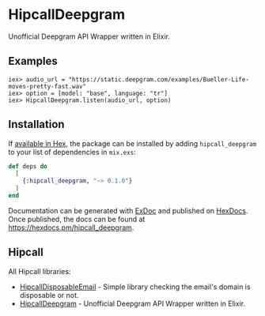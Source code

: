 # HipcallDeepgram

Unofficial Deepgram API Wrapper written in Elixir.

## Examples

    iex> audio_url = "https://static.deepgram.com/examples/Bueller-Life-moves-pretty-fast.wav"
    iex> option = [model: "base", language: "tr"]
    iex> HipcallDeepgram.listen(audio_url, option)

## Installation

If [available in Hex](https://hex.pm/docs/publish), the package can be installed
by adding `hipcall_deepgram` to your list of dependencies in `mix.exs`:

```elixir
def deps do
  [
    {:hipcall_deepgram, "~> 0.1.0"}
  ]
end
```

Documentation can be generated with [ExDoc](https://github.com/elixir-lang/ex_doc)
and published on [HexDocs](https://hexdocs.pm). Once published, the docs can
be found at <https://hexdocs.pm/hipcall_deepgram>.

## Hipcall

All Hipcall libraries:

- [HipcallDisposableEmail](https://github.com/hipcall/hipcall_disposable_email) - Simple library checking the email's domain is disposable or not.
- [HipcallDeepgram](https://github.com/hipcall/hipcall_deepgram) - Unofficial Deepgram API Wrapper written in Elixir.